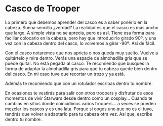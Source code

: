 
# Casco de Trooper

Lo primero que debemos aprender del casco es a saber ponérlo en la cabeza.
Suena sencillo ¿verdad? La realidad es que el casco es más ancho que largo.
A simple vista no se aprecia, pero es así. Tiene esa forma para faciliar colocarlo en la cabeza, pero hay que introducirlo girado 90º, y una vez con la cabeza dentro del casco, lo volvemos a girar -90º. Así de fácil.

Con el casco notaremos que nos aprieta o nos queda muy suelto.
Vuelve a quitártelo y mira dentro. Verás una espacie de almohadilla gris
que se puede quitar. No está pegada al casco. Te recomiendo que busques la forma de adaptar la almohadilla gris para que tu cabeza quede bien dentro del casco.
En mi caso tuve que recortar un trozo y ya está.

Además te recomiendo que con un rotulador escribas dentro tu nombre.

En ocasiones te vestirás para salir con otros troopers y disfrutar de esos momentos de vivir Starwars desde dentro como un cosplay... Cuando te cambias en sitios donde coincidimos varios troopers... a veces se pueden mezclar los cascos y es una lata. Porque si coges uno que no es el tuyo, tendrás que volver a
adaptarlo para tu cabeza otra vez. Así que, escribe dentro tu nombre.
